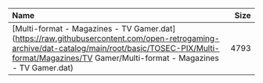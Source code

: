 |Name|Size|
|:---|---:|
|[Multi-format - Magazines - TV Gamer.dat](https://raw.githubusercontent.com/open-retrogaming-archive/dat-catalog/main/root/basic/TOSEC-PIX/Multi-format/Magazines/TV Gamer/Multi-format - Magazines - TV Gamer.dat)|4793|
